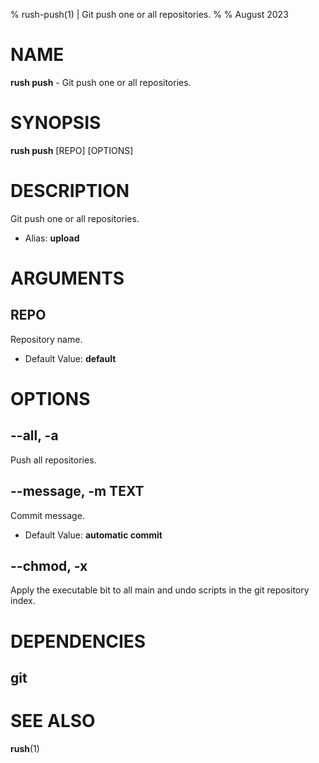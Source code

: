 % rush-push(1) | Git push one or all repositories.
% 
% August 2023

NAME
==================================================

**rush push** - Git push one or all repositories.

SYNOPSIS
==================================================

**rush push** [REPO] [OPTIONS]

DESCRIPTION
==================================================

Git push one or all repositories.

- Alias: **upload**

ARGUMENTS
==================================================

REPO
--------------------------------------------------

Repository name.

- Default Value: **default**

OPTIONS
==================================================

--all, -a
--------------------------------------------------

Push all repositories.


--message, -m TEXT
--------------------------------------------------

Commit message.

- Default Value: **automatic commit**

--chmod, -x
--------------------------------------------------

Apply the executable bit to all main and undo scripts in the git repository index.


DEPENDENCIES
==================================================

git
--------------------------------------------------


SEE ALSO
==================================================

**rush**(1)



